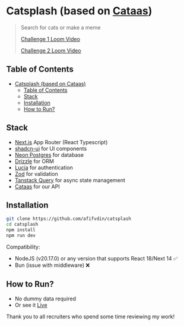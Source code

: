 # Catsplash (based on [Cataas](https://cataas.com))
> Search for cats or make a meme
> 
> [Challenge 1 Loom Video](https://www.loom.com/share/06ee104ff63d4b93bfb30d11ff8608a7?sid=1170d3dd-2089-4ce4-9ece-428e867c777e)
>
> [Challenge 2 Loom Video](https://www.loom.com/share/f08b1231d22045fe9476378cadf0d622?sid=d633defc-d29b-4c87-a4e8-fb48dfdd464b)
## Table of Contents
- [Catsplash (based on Cataas)](#catsplash-based-on-cataas)
  - [Table of Contents](#table-of-contents)
  - [Stack](#stack)
  - [Installation](#installation)
  - [How to Run?](#how-to-run)

## Stack
- [Next.js](https://nextjs.org) App Router (React Typescript)
- [shadcn-ui](https://ui.shadcn.com) for UI components
- [Neon Postgres](https://neon.tech) for database
- [Drizzle](https://orm.drizzle.team) for ORM
- [Lucia](https://lucia-auth.com) for authentication
- [Zod](https://zod.dev) for validation
- [Tanstack Query](https://tanstack.com/query/latest) for async state management
- [Cataas](https://cataas.com) for our API

## Installation
```bash
git clone https://github.com/afifvdin/catsplash
cd catsplash
npm install
npm run dev
```
Compatibility:
-   NodeJS (v20.17.0) or any version that supports React 18/Next 14 ✅
-   Bun (issue with middleware) ❌

## How to Run?
- No dummy data required
- Or see it [Live](https://catsplash.afifvidn.dev)

Thank you to all recruiters who spend some time reviewing my work!
